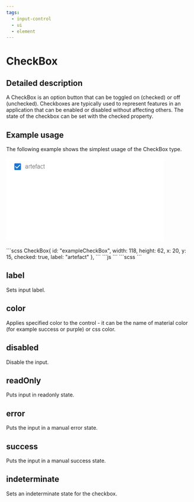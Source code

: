 ```yaml
---
tags:
  - input-control
  - ui
  - element
---
```

# CheckBox

## Detailed description
A CheckBox is an option button that can be toggled on (checked) or off (unchecked). Checkboxes are typically used to represent features in an application that can be enabled or disabled without affecting others. The state of the checkbox can be set with the checked property.

## Example usage
The following example shows the simplest usage of the CheckBox type.

![alt text](./CheckBox.gif)

<code-group>
<code-block title=".at" active>
```scss
CheckBox{  
  id: "exampleCheckBox",
  width: 118,
  height: 62,
  x: 20,
  y: 15,
  checked: true,
  label: "artefact"
}, 
```
</code-block>

<code-block title=".atObj">
```js
```
</code-block>

<code-block title=".atStyle">
```scss
```
</code-block>
</code-group>

## label <Badge text="string" type="tip" vertical="middle"/>
Sets input label.

## color <Badge text="color" type="tip" vertical="middle"/>
Applies specified color to the control - it can be the name of material color (for example success or purple) or css color.

## disabled <Badge text="bool" type="tip" vertical="middle"/>
Disable the input.

## readOnly <Badge text="bool" type="tip" vertical="middle"/>
Puts input in readonly state.

## error <Badge text="bool" type="tip" vertical="middle"/>
Puts the input in a manual error state.

## success <Badge text="bool" type="tip" vertical="middle"/>
Puts the input in a manual success state.

## indeterminate <Badge text="bool" type="tip" vertical="middle"/>
Sets an indeterminate state for the checkbox.